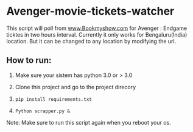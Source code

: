 # Avenger-movie-tickets-watcher

This script will poll from www.Bookmyshow.com for Avenger : Endgame ticktes in two hours interval.
Currently it only works for Bengaluru(India) location. But it can be changed to any location by modifying the url.

## How to run:
1. Make sure your sistem has python 3.0 or > 3.0
2. Clone this project and go to the project direcory
3.   ``
pip install requirements.txt 
``

4.   ``
Python scrapper.py &
``

Note: Make sure to run this script again when you reboot your os.

